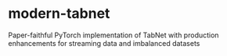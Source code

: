 # modern-tabnet
Paper-faithful PyTorch implementation of TabNet with production enhancements for streaming data and imbalanced datasets
